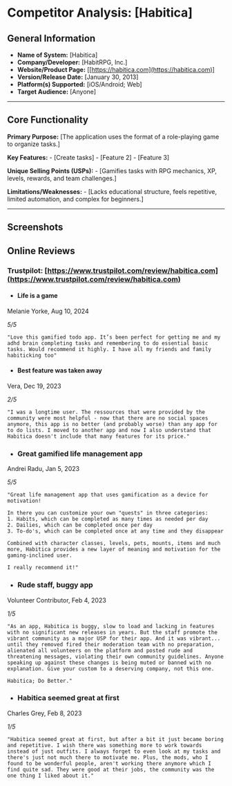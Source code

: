 # Competitor Analysis: [Habitica] 
## General Information 
- **Name of System:** [Habitica] 
- **Company/Developer:** [HabitRPG, Inc.] 
- **Website/Product Page:** [[https://habitica.com](https://habitica.com)]
- **Version/Release Date:** [January 30, 2013] 
- **Platform(s) Supported:** [iOS/Android; Web] 
- **Target Audience:** [Anyone] 

--- 
## Core Functionality 

**Primary Purpose:** [The application uses the format of a role-playing game to organize tasks.] 

**Key Features:** - [Create tasks] - [Feature 2] - [Feature 3] 

**Unique Selling Points (USPs):** - [Gamifies tasks with RPG mechanics, XP, levels, rewards, and team challenges.] 

**Limitations/Weaknesses:** - [Lacks educational structure, feels repetitive, limited automation, and complex for beginners.] 

---

## Screenshots


## Online Reviews
### Trustpilot: [https://www.trustpilot.com/review/habitica.com](https://www.trustpilot.com/review/habitica.com) 
* #### Life is a game
Melanie Yorke, Aug 10, 2024

*5/5*

```
"Love this gamified todo app. It’s been perfect for getting me and my adhd brain completing tasks and remembering to do essential basic tasks. Would recommend it highly. I have all my friends and family habiticking too"

```

* #### Best feature was taken away
Vera, Dec 19, 2023

*2/5*

```
"I was a longtime user. The ressources that were provided by the community were most helpful - now that there are no social spaces anymore, this app is no better (and probably worse) than any app for to do lists. I moved to another app and now I also understand that Habitica doesn't include that many features for its price."
```

* ### Great gamified life management app


Andrei Radu, Jan 5, 2023

*5/5*

```
"Great life management app that uses gamification as a device for motivation!

In there you can customize your own "quests" in three categories:
1. Habits, which can be completed as many times as needed per day
2. Dailies, which can be completed once per day
3. To-do's, which can be completed once at any time and they disappear

Combined with character classes, levels, pets, mounts, items and much more, Habitica provides a new layer of meaning and motivation for the gaming-inclined user.

I really recommend it!"
```

* ### Rude staff, buggy app


Volunteer Contributor, Feb 4, 2023

*1/5*

```
"As an app, Habitica is buggy, slow to load and lacking in features with no significant new releases in years. But the staff promote the vibrant community as a major USP for their app. And it was vibrant... until they removed fired their moderation team with no preparation, alienated all volunteers on the platform and posted rude and threatening messages, violating their own community guidelines. Anyone speaking up against these changes is being muted or banned with no explanation. Give your custom to a deserving company, not this one.

Habitica; Do Better."
```

* ### Habitica seemed great at first


Charles Grey, Feb 8, 2023

*1/5*

```
"Habitica seemed great at first, but after a bit it just became boring and repetitive. I wish there was something more to work towards instead of just outfits. I always forget to even look at my tasks and there's just not much there to motivate me. Plus, the mods, who I found to be wonderful people, aren't working there anymore which I find quite sad. They were good at their jobs, the community was the one thing I liked about it."
```